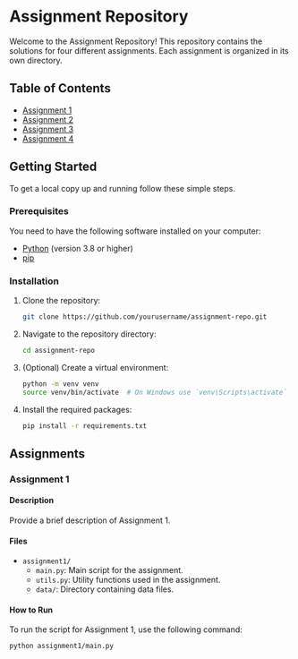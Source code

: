 # Assignment Repository

Welcome to the Assignment Repository! This repository contains the solutions for four different assignments. Each assignment is organized in its own directory.

## Table of Contents

- [Assignment 1](#assignment-1)
- [Assignment 2](#assignment-2)
- [Assignment 3](#assignment-3)
- [Assignment 4](#assignment-4)

## Getting Started

To get a local copy up and running follow these simple steps.

### Prerequisites

You need to have the following software installed on your computer:

- [Python](https://www.python.org/downloads/) (version 3.8 or higher)
- [pip](https://pip.pypa.io/en/stable/installation/)

### Installation

1. Clone the repository:
    ```sh
    git clone https://github.com/yourusername/assignment-repo.git
    ```

2. Navigate to the repository directory:
    ```sh
    cd assignment-repo
    ```

3. (Optional) Create a virtual environment:
    ```sh
    python -m venv venv
    source venv/bin/activate  # On Windows use `venv\Scripts\activate`
    ```

4. Install the required packages:
    ```sh
    pip install -r requirements.txt
    ```

## Assignments

### Assignment 1

#### Description

Provide a brief description of Assignment 1.

#### Files

- `assignment1/`
  - `main.py`: Main script for the assignment.
  - `utils.py`: Utility functions used in the assignment.
  - `data/`: Directory containing data files.

#### How to Run

To run the script for Assignment 1, use the following command:
```sh
python assignment1/main.py
